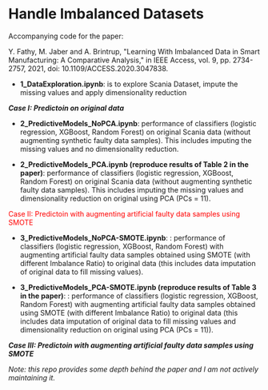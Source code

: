 # Handle Imbalanced Datasets
Accompanying code for the paper: 

Y. Fathy, M. Jaber and A. Brintrup, "Learning With Imbalanced Data in Smart Manufacturing: A Comparative Analysis," in IEEE Access, vol. 9, pp. 2734-2757, 2021, doi: 10.1109/ACCESS.2020.3047838.


- **1_DataExploration.ipynb**: is to explore Scania Dataset, impute the missing values and apply dimensionality reduction

***Case I: Predictoin on original data***

- **2_PredictiveModels_NoPCA.ipynb**: performance of classifiers (logistic regression, XGBoost, Random Forest) on original Scania data (without augmenting synthetic faulty data samples). This includes imputing the missing values and no dimensionality reduction.

- **2_PredictiveModels_PCA.ipynb (reproduce results of Table 2 in the paper)**: performance of classifiers (logistic regression, XGBoost, Random Forest) on original Scania data (without augmenting synthetic faulty data samples). This includes imputing the missing values and dimensionality reduction on original using PCA (PCs = 11).

<font color="red"> Case II: Predictoin with augmenting artificial faulty data samples using SMOTE </font>
- **3_PredictiveModels_NoPCA-SMOTE.ipynb**: : performance of classifiers (logistic regression, XGBoost, Random Forest) with augmenting artificial faulty data samples obtained using SMOTE (with different Imbalance Ratio) to original data (this includes data imputation of original data to fill missing values).

- **3_PredictiveModels_PCA-SMOTE.ipynb (reproduce results of Table 3 in the paper)**: : performance of classifiers (logistic regression, XGBoost, Random Forest) with augmenting artificial faulty data samples obtained using SMOTE (with different Imbalance Ratio) to original data (this includes data imputation of original data to fill missing values and dimensionality reduction on original using PCA (PCs = 11)).

***Case III: Predictoin with augmenting artificial faulty data samples using SMOTE***

*Note: this repo provides some depth behind the paper and I am not actively maintaining it.*
